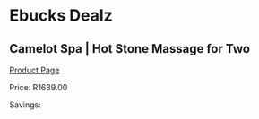 
# Ebucks Dealz
## Camelot Spa | Hot Stone Massage for Two
[Product Page](https://www.ebucks.com/web/shop/productSelected.do?prodId=725853038&catId=322194323)

Price: R1639.00

Savings: 


	
